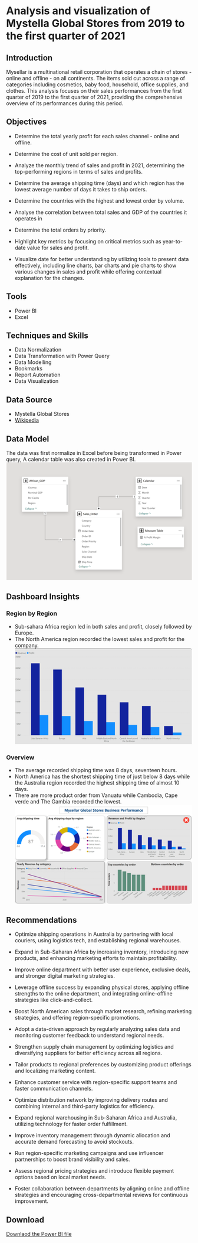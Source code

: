 # Analysis and visualization of Mystella Global Stores from 2019 to the first quarter of 2021

## Introduction
Mysellar is a multinational retail corporation that operates a chain of stores - online and offline - on all continents. The items sold cut across a range of categories including cosmetics, baby food, household, office supplies, and clothes. This analysis focuses on their sales performances from the first quarter of 2019 to the first quarter of 2021, providing the comprehensive overview of its performances during this period. 

## Objectives
- Determine the total yearly profit for each sales channel - online and offline.

- Determine the cost of unit sold per region.

- Analyze the monthly trend of sales and profit in 2021, determining the top-performing regions in terms of sales and profits.

- Determine the average shipping time (days) and which region has the lowest average number of days it takes to ship orders.

- Determine the countries with the highest and lowest order by volume.

- Analyse the correlation between total sales and GDP of the countries it operates in

- Determine the total orders by priority.

- Highlight key metrics by focusing on critical metrics such as year-to-date value for sales and profit.

- Visualize date for better understanding by utilizing tools to present data effectively, including line charts, bar charts and pie charts to show various changes in sales and profit while offering contextual   
  explanation for the changes.

## Tools
- Power BI
- Excel

## Techniques and Skills
- Data Normalization
- Data Transformation with Power Query
- Data Modelling
- Bookmarks
- Report Automation
- Data Visualization

## Data Source
- Mystella Global Stores
- <a href = "https://en.wikipedia.org/wiki/List_of_countries_by_GDP_(nominal)"> Wikipedia </a>

## Data Model
The data was first normalize in Excel before being transformed in Power query, A calendar table was also created in Power BI.
![Data Model](https://github.com/dedotun/Mystella-Global-Stores/blob/main/assets/Mystella%20Data%20Model.png)

## Dashboard Insights
### Region by Region
- Sub-sahara Africa region led in both sales and profit, closely followed by Europe.
- The North America region recorded the lowest sales and profit for the company.
![Sales and Profit by Region](https://github.com/dedotun/Mystella-Global-Stores/blob/main/assets/Sales%20and%20Profit.png)

### Overview
- The average recorded shipping time was 8 days, seventeen hours.
- North America has the shortest shipping time of just below 8 days while the Australia region recorded the highest shipping time of almost 10 days.
- There are more product order from Vanuatu while Cambodia, Cape verde and The Gambia recorded the lowest.
![Overview Dashborad](https://github.com/dedotun/Mystella-Global-Stores/blob/main/assets/Visualization.png)

## Recommendations
- Optimize shipping operations in Australia by partnering with local couriers, using logistics tech, and establishing regional warehouses.

- Expand in Sub-Saharan Africa by increasing inventory, introducing new products, and enhancing marketing efforts to maintain profitability.

- Improve online department with better user experience, exclusive deals, and stronger digital marketing strategies.

- Leverage offline success by expanding physical stores, applying offline strengths to the online department, and integrating online-offline strategies like click-and-collect.

- Boost North American sales through market research, refining marketing strategies, and offering region-specific promotions.

- Adopt a data-driven approach by regularly analyzing sales data and monitoring customer feedback to understand regional needs.

- Strengthen supply chain management by optimizing logistics and diversifying suppliers for better efficiency across all regions.

- Tailor products to regional preferences by customizing product offerings and localizing marketing content.

- Enhance customer service with region-specific support teams and faster communication channels.

- Optimize distribution network by improving delivery routes and combining internal and third-party logistics for efficiency.

- Expand regional warehousing in Sub-Saharan Africa and Australia, utilizing technology for faster order fulfillment.

- Improve inventory management through dynamic allocation and accurate demand forecasting to avoid stockouts.

- Run region-specific marketing campaigns and use influencer partnerships to boost brand visibility and sales.

- Assess regional pricing strategies and introduce flexible payment options based on local market needs.

- Foster collaboration between departments by aligning online and offline strategies and encouraging cross-departmental reviews for continuous improvement.

## Download
<a href = "https://github.com/dedotun/Mystella-Global-Stores/blob/main/assets/Mystella%20Global%20Stores.pbix"> Downlaod the Power BI file</a>






